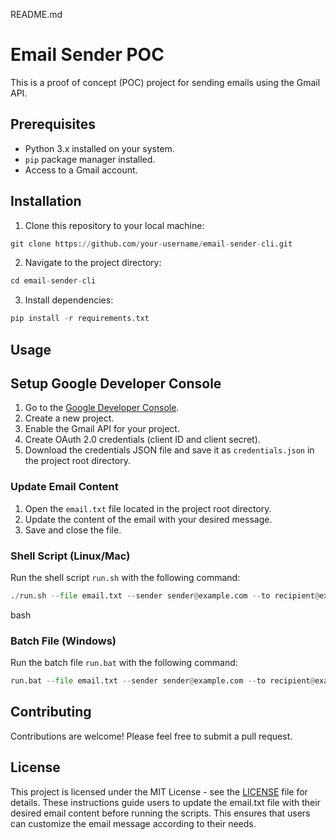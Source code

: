 README.md

# Email Sender POC

This is a proof of concept (POC) project for sending emails using the Gmail API.

## Prerequisites

- Python 3.x installed on your system.
- `pip` package manager installed.
- Access to a Gmail account.

## Installation

1. Clone this repository to your local machine:

```python
git clone https://github.com/your-username/email-sender-cli.git
```

2. Navigate to the project directory:

```python
cd email-sender-cli
```

3. Install dependencies:

```python
pip install -r requirements.txt
```

## Usage

## Setup Google Developer Console

1. Go to the [Google Developer Console](https://console.developers.google.com/).
2. Create a new project.
3. Enable the Gmail API for your project.
4. Create OAuth 2.0 credentials (client ID and client secret).
5. Download the credentials JSON file and save it as `credentials.json` in the project root directory.

### Update Email Content

1. Open the `email.txt` file located in the project root directory.
2. Update the content of the email with your desired message.
3. Save and close the file.

### Shell Script (Linux/Mac)

Run the shell script `run.sh` with the following command:

```python
./run.sh --file email.txt --sender sender@example.com --to recipient@example.com --subject "Your Subject Here"
```

bash

### Batch File (Windows)

Run the batch file `run.bat` with the following command:

```python
run.bat --file email.txt --sender sender@example.com --to recipient@example.com --subject "Your Subject Here"
```

## Contributing

Contributions are welcome! Please feel free to submit a pull request.

## License

This project is licensed under the MIT License - see the [LICENSE](LICENSE) file for details.
These instructions guide users to update the email.txt file with their desired email content before running the scripts. This ensures that users can customize the email message according to their needs.
